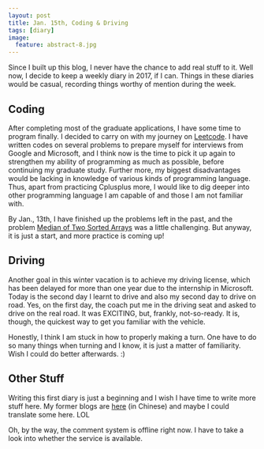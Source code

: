 ```yaml
---
layout: post
title: Jan. 15th, Coding & Driving
tags: [diary]
image:
  feature: abstract-8.jpg
---
```


Since I built up this blog, I never have the chance to add real stuff to it. Well now, I decide to keep a weekly diary in 2017, if I can. Things in these diaries would be casual, recording things worthy of mention during the week.

## Coding
After completing most of the graduate applications, I have some time to program finally. I decided to carry on with my journey on [Leetcode](https://leetcode.com/). I have written codes on several problems to prepare myself for interviews from Google and Microsoft, and I think now is the time to pick it up again to strengthen my ability of programming as much as possible, before continuing my graduate study. Further more, my biggest disadvantages would be lacking in knowledge of various kinds of programming language. Thus, apart from practicing Cplusplus more, I would like to dig deeper into other programming language I am capable of and those I am not familiar with.

By Jan., 13th, I have finished up the problems left in the past, and the problem [Median of Two Sorted Arrays](https://leetcode.com/problems/median-of-two-sorted-arrays/) was a little challenging. But anyway, it is just a start, and more practice is coming up!

## Driving
Another goal in this winter vacation is to achieve my driving license, which has been delayed for more than one year due to the internship in Microsoft. Today is the second day I learnt to drive and also my second day to drive on road. Yes, on the first day, the coach put me in the driving seat and asked to drive on the real road. It was EXCITING, but, frankly, not-so-ready. It is, though, the quickest way to get you familiar with the vehicle.

Honestly, I think I am stuck in how to properly making a turn. One have to do so many things when turning and I know, it is just a matter of familiarity. Wish I could do better afterwards. :)

## Other Stuff
Writing this first diary is just a beginning and I wish I have time to write more stuff here. My former blogs are [here](http://user.qzone.qq.com/545133847/main) (in Chinese) and maybe I could translate some here. LOL

Oh, by the way, the comment system is offline right now. I have to take a look into whether the service is available.
